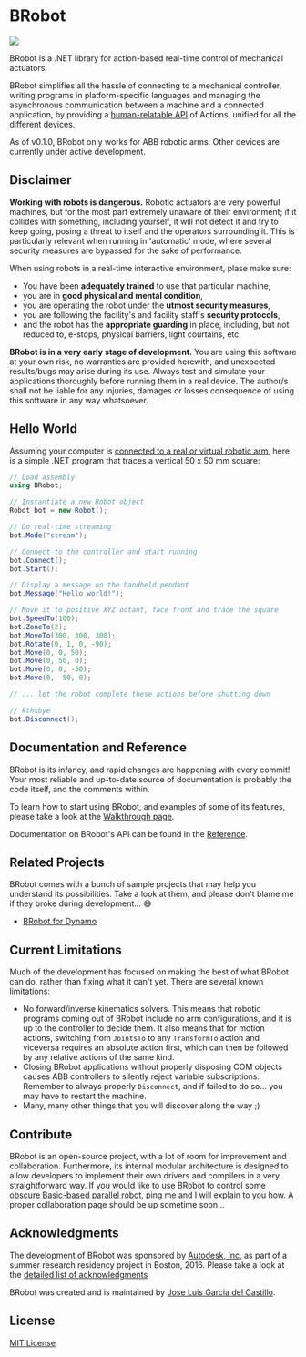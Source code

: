 # BRobot

![](https://github.com/garciadelcastillo/BRobot/blob/master/docs/brobot_banner_888x500.png)

BRobot is a .NET library for action-based real-time control of mechanical actuators. 

BRobot simplifies all the hassle of connecting to a mechanical controller, writing programs in platform-specific languages and managing the asynchronous communication between a machine and a connected application, by providing a [human-relatable API](https://github.com/garciadelcastillo/BRobot/blob/master/docs/Reference.md) of Actions, unified for all the different devices. 

As of v0.1.0, BRobot only works for ABB robotic arms. Other devices are currently under active development. 


## Disclaimer

__Working with robots is dangerous.__ Robotic actuators are very powerful machines, but for the most part extremely unaware of their environment; if it collides with something, including yourself, it will not detect it and try to keep going, posing a threat to itself and the operators surrounding it. This is particularly relevant when running in 'automatic' mode, where several security measures are bypassed for the sake of performance.

When using robots in a real-time interactive environment, plase make sure:
- You have been __adequately trained__ to use that particular machine,
- you are in __good physical and mental condition__,
- you are operating the robot under the __utmost security measures__,
- you are following the facility's and facility staff's __security protocols__,
- and the robot has the __appropriate guarding__ in place, including, but not reduced to, e-stops, physical barriers, light courtains, etc. 

__BRobot is in a very early stage of development.__ You are using this software at your own risk, no warranties are provided herewith, and unexpected results/bugs may arise during its use. Always test and simulate your applications thoroughly before running them in a real device. The author/s shall not be liable for any injuries, damages or losses consequence of using this software in any way whatsoever.


## Hello World

Assuming your computer is [connected to a real or virtual robotic arm](https://github.com/garciadelcastillo/BRobot/blob/master/docs/Setting_up_RobotStudio.md), here is a simple .NET program that traces a vertical 50 x 50 mm square:

```csharp
// Load assembly
using BRobot;

// Instantiate a new Robot object
Robot bot = new Robot();

// Do real-time streaming
bot.Mode("stream");

// Connect to the controller and start running
bot.Connect();
bot.Start();

// Display a message on the handheld pendant
bot.Message("Hello world!");

// Move it to positive XYZ octant, face front and trace the square
bot.SpeedTo(100);
bot.ZoneTo(2);
bot.MoveTo(300, 300, 300);
bot.Rotate(0, 1, 0, -90);
bot.Move(0, 0, 50);
bot.Move(0, 50, 0);
bot.Move(0, 0, -50);
bot.Move(0, -50, 0);

// ... let the robot complete these actions before shutting down

// kthxbye
bot.Disconnect();
```


## Documentation and Reference

BRobot is its infancy, and rapid changes are happening with every commit! Your most reliable and up-to-date source of documentation is probably the code itself, and the comments within. 

To learn how to start using BRobot, and examples of some of its features, please take a look at the [Walkthrough page](https://github.com/garciadelcastillo/BRobot/blob/master/docs/Walkthrough.md). 

Documentation on BRobot's API can be found in the [Reference](https://github.com/garciadelcastillo/BRobot/blob/master/docs/Reference.md).


## Related Projects

BRobot comes with a bunch of sample projects that may help you understand its possibilities. Take a look at them, and please don't blame me if they broke during development... :sweat_smile:

- [BRobot for Dynamo](https://github.com/garciadelcastillo/BRobot-for-Dynamo)


## Current Limitations

Much of the development has focused on making the best of what BRobot can do, rather than fixing what it can't yet. There are several known limitations:
- No forward/inverse kinematics solvers. This means that robotic programs coming out of BRobot include no arm configurations, and it is up to the controller to decide them. It also means that for motion actions, switching from `JointsTo` to any `TransformTo` action and viceversa requires an absolute action first, which can then be followed by any relative actions of the same kind. 
- Closing BRobot applications without properly disposing COM objects causes ABB controllers to silently reject variable subscriptions. Remember to always properly `Disconnect`, and if failed to do so... you may have to restart the machine.
- Many, many other things that you will discover along the way ;)


## Contribute

BRobot is an open-source project, with a lot of room for improvement and collaboration. Furthermore, its internal modular architecture is designed to allow developers to implement their own drivers and compilers in a very straightforward way. If you would like to use BRobot to control some [obscure Basic-based parallel robot](http://www.geva-roboter.at/files/rp_1adh_3adh_5adh_setup_and_maintenance.pdf), ping me and I will explain to you how. A proper collaboration page should be up sometime soon... 


## Acknowledgments

The development of BRobot was sponsored by [Autodesk, Inc](https://www.autodesk.com/), as part of a summer research residency project in Boston, 2016. Please take a look at the [detailed list of acknowledgments](https://github.com/garciadelcastillo/BRobot/blob/master/docs/Acknowledgments.md)

BRobot was created and is maintained by [Jose Luis Garcia del Castillo](http://www.garciadelcastillo.es).


## License

[MIT License](https://github.com/garciadelcastillo/BRobot/blob/master/LICENSE.md)